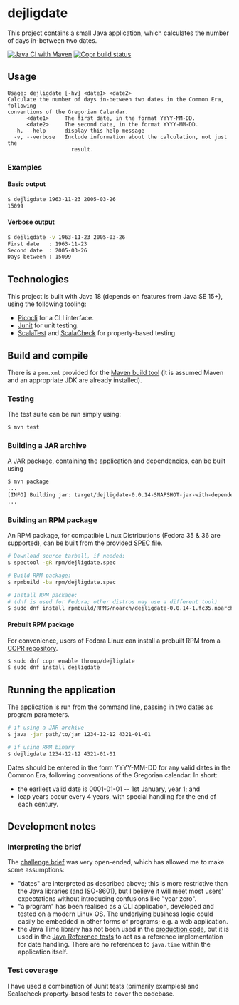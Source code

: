 # dejligdate

This project contains a small Java application, which calculates the number of days in-between two dates.

[![Java CI with Maven](https://github.com/throup/dejligdate/actions/workflows/maven.yml/badge.svg)](https://github.com/throup/dejligdate/actions/workflows/maven.yml)
[![Copr build status](https://copr.fedorainfracloud.org/coprs/throup/dejligdate/package/dejligdate/status_image/last_build.png)](https://copr.fedorainfracloud.org/coprs/throup/dejligdate/package/dejligdate/)

## Usage
```
Usage: dejligdate [-hv] <date1> <date2>
Calculate the number of days in-between two dates in the Common Era, following
conventions of the Gregorian Calendar.
      <date1>     The first date, in the format YYYY-MM-DD.
      <date2>     The second date, in the format YYYY-MM-DD.
  -h, --help      display this help message
  -v, --verbose   Include information about the calculation, not just the
                    result.
```

### Examples

#### Basic output
```sh
$ dejligdate 1963-11-23 2005-03-26
15099
```

#### Verbose output
```sh
$ dejligdate -v 1963-11-23 2005-03-26
First date   : 1963-11-23
Second date  : 2005-03-26
Days between : 15099
```

## Technologies
This project is built with Java 18 (depends on features from Java SE 15+), using the following tooling:

- [Picocli](https://picocli.info/) for a CLI interface.
- [Junit](https://junit.org/) for unit testing.
- [ScalaTest](https://www.scalatest.org/) and [ScalaCheck](https://scalacheck.org/) for property-based testing.

## Build and compile
There is a `pom.xml` provided for the [Maven build tool](https://maven.apache.org/) (it is assumed Maven and an appropriate JDK are already installed).

### Testing
The test suite can be run simply using:

```sh
$ mvn test
```

### Building a JAR archive
A JAR package, containing the application and dependencies, can be built using

```sh
$ mvn package
...
[INFO] Building jar: target/dejligdate-0.0.14-SNAPSHOT-jar-with-dependencies.jar
...
```

### Building an RPM package
An RPM package, for compatible Linux Distributions (Fedora 35 & 36 are supported), can be built from the provided [SPEC file](rpm/dejligdate.spec).

```sh
# Download source tarball, if needed:
$ spectool -gR rpm/dejligdate.spec

# Build RPM package:
$ rpmbuild -ba rpm/dejligdate.spec

# Install RPM package:
# (dnf is used for Fedora; other distros may use a different tool)
$ sudo dnf install rpmbuild/RPMS/noarch/dejligdate-0.0.14-1.fc35.noarch.rpm
```

#### Prebuilt RPM package
For convenience, users of Fedora Linux can install a prebuilt RPM from a [COPR repository](https://copr.fedorainfracloud.org/coprs/throup/dejligdate/).

```sh
$ sudo dnf copr enable throup/dejligdate
$ sudo dnf install dejligdate
```

## Running the application
The application is run from the command line, passing in two dates as program parameters.

```sh
# if using a JAR archive
$ java -jar path/to/jar 1234-12-12 4321-01-01

# if using RPM binary
$ dejligdate 1234-12-12 4321-01-01
```

Dates should be entered in the form YYYY-MM-DD for any valid dates in the Common Era, following conventions of the Gregorian calendar.
In short:
- the earliest valid date is 0001-01-01 -- 1st January, year 1; and
- leap years occur every 4 years, with special handling for the end of each century.

## Development notes
### Interpreting the brief
The [challenge brief](challenge.md) was very open-ended, which has allowed me to make some assumptions:

- "dates" are interpreted as described above; this is more restrictive than the Java libraries (and ISO-8601), but I believe it will meet most users' expectations without introducing confusions like "year zero".
- "a program" has been realised as a CLI application, developed and tested on a modern Linux OS. The underlying business logic could easily be embedded in other forms of programs; e.g. a web application.
- the Java Time library has not been used in the [production code](src/main), but it is used in the [Java Reference tests](src/test/scala/eu/throup/dejligdate/JavaReferencePropertyTests.scala) to act as a reference implementation for date handling. There are no references to `java.time` within the application itself. 

### Test coverage
I have used a combination of Junit tests (primarily examples) and Scalacheck property-based tests to cover the codebase.
